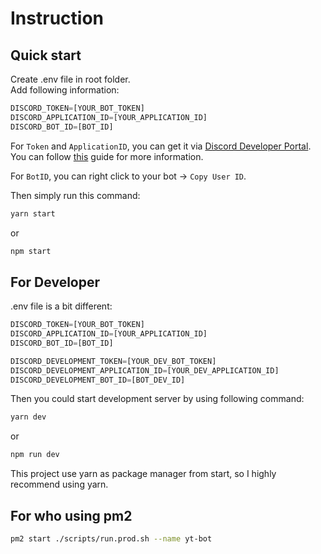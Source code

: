 # Instruction

## Quick start

Create .env file in root folder.  
Add following information:

```js
DISCORD_TOKEN=[YOUR_BOT_TOKEN]
DISCORD_APPLICATION_ID=[YOUR_APPLICATION_ID]
DISCORD_BOT_ID=[BOT_ID]
```

For `Token` and `ApplicationID`, you can get it via [Discord Developer Portal](https://discord.com/developers/docs/intro). You can follow [this](https://discordjs.guide) guide for more information.

For `BotID`, you can right click to your bot -> `Copy User ID`.   

Then simply run this command:   
```bash
yarn start
```
or
```bash
npm start
```

## For Developer

.env file is a bit different:
```js
DISCORD_TOKEN=[YOUR_BOT_TOKEN]
DISCORD_APPLICATION_ID=[YOUR_APPLICATION_ID]
DISCORD_BOT_ID=[BOT_ID]

DISCORD_DEVELOPMENT_TOKEN=[YOUR_DEV_BOT_TOKEN]
DISCORD_DEVELOPMENT_APPLICATION_ID=[YOUR_DEV_APPLICATION_ID]
DISCORD_DEVELOPMENT_BOT_ID=[BOT_DEV_ID]
```

Then you could start development server by using following command:
```bash
yarn dev
```

or
```bash
npm run dev
```

This project use yarn as package manager from start, so I highly recommend using yarn.

## For who using pm2

```bash
pm2 start ./scripts/run.prod.sh --name yt-bot
```